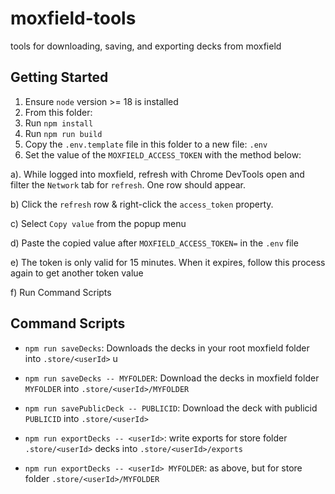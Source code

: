 # moxfield-tools

tools for downloading, saving, and exporting decks from moxfield

## Getting Started

1. Ensure `node` version >= 18 is installed
2. From this folder:
3. Run `npm install`
4. Run `npm run build`
5. Copy the `.env.template` file in this folder to a new file: `.env`
6. Set the value of the `MOXFIELD_ACCESS_TOKEN` with the method below:

a). While logged into moxfield, refresh with Chrome DevTools open and filter the `Network` tab for `refresh`. One row should appear.

b) Click the `refresh` row & right-click the `access_token` property.

c) Select `Copy value` from the popup menu

d) Paste the copied value after `MOXFIELD_ACCESS_TOKEN=` in the `.env` file

e) The token is only valid for 15 minutes. When it expires, follow this process again to get another token value

f) Run Command Scripts

## Command Scripts

- `npm run saveDecks`: Downloads the decks in your root moxfield folder into `.store/<userId>` u

- `npm run saveDecks -- MYFOLDER`: Download the decks in moxfield folder `MYFOLDER` into `.store/<userId>/MYFOLDER`

- `npm run savePublicDeck -- PUBLICID`: Download the deck with publicid `PUBLICID` into `.store/<userId>`

- `npm run exportDecks -- <userId>`: write exports for store folder `.store/<userId>` decks into `.store/<userId>/exports`

- `npm run exportDecks -- <userId> MYFOLDER`: as above, but for store folder `.store/<userId>/MYFOLDER`
